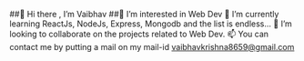 

##👋 Hi there , I’m Vaibhav 
##👀 I’m interested in Web Dev
🌱 I’m currently learning ReactJs, NodeJs, Express, Mongodb and the list is endless...
👯 I’m looking to collaborate on the projects related to Web Dev.
📫 You can contact me by putting a mail on my mail-id vaibhavkrishna8659@gmail.com
<!-- 
**vaibhav-0805/vaibhav-0805** is a ✨ _special_ ✨ repository because its `README.md` (this file) appears on your GitHub profile.

Here are some ideas to get you started:


-->

